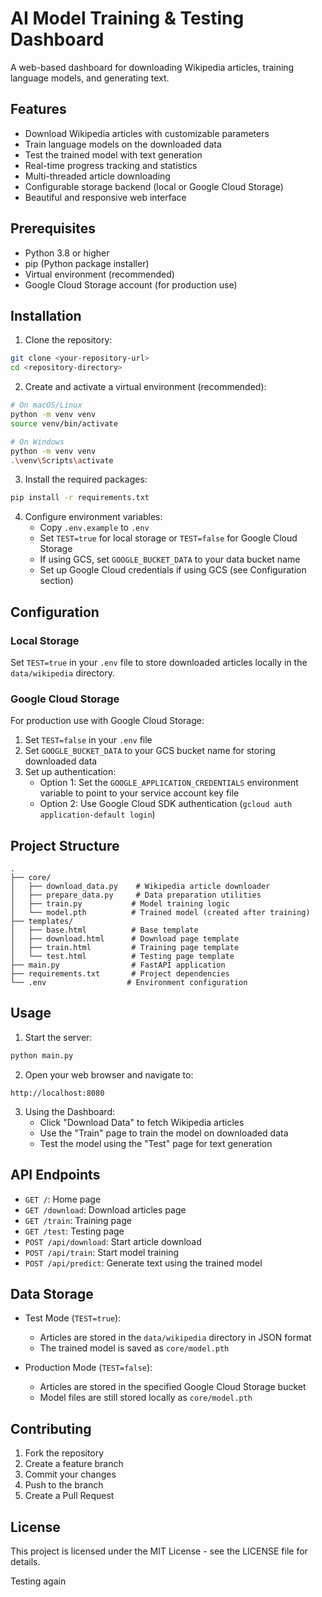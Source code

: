 # AI Model Training & Testing Dashboard

A web-based dashboard for downloading Wikipedia articles, training language models, and generating text.

## Features

- Download Wikipedia articles with customizable parameters
- Train language models on the downloaded data
- Test the trained model with text generation
- Real-time progress tracking and statistics
- Multi-threaded article downloading
- Configurable storage backend (local or Google Cloud Storage)
- Beautiful and responsive web interface

## Prerequisites

- Python 3.8 or higher
- pip (Python package installer)
- Virtual environment (recommended)
- Google Cloud Storage account (for production use)

## Installation

1. Clone the repository:
```bash
git clone <your-repository-url>
cd <repository-directory>
```

2. Create and activate a virtual environment (recommended):
```bash
# On macOS/Linux
python -m venv venv
source venv/bin/activate

# On Windows
python -m venv venv
.\venv\Scripts\activate
```

3. Install the required packages:
```bash
pip install -r requirements.txt
```

4. Configure environment variables:
   - Copy `.env.example` to `.env`
   - Set `TEST=true` for local storage or `TEST=false` for Google Cloud Storage
   - If using GCS, set `GOOGLE_BUCKET_DATA` to your data bucket name
   - Set up Google Cloud credentials if using GCS (see Configuration section)

## Configuration

### Local Storage
Set `TEST=true` in your `.env` file to store downloaded articles locally in the `data/wikipedia` directory.

### Google Cloud Storage
For production use with Google Cloud Storage:
1. Set `TEST=false` in your `.env` file
2. Set `GOOGLE_BUCKET_DATA` to your GCS bucket name for storing downloaded data
3. Set up authentication:
   - Option 1: Set the `GOOGLE_APPLICATION_CREDENTIALS` environment variable to point to your service account key file
   - Option 2: Use Google Cloud SDK authentication (`gcloud auth application-default login`)

## Project Structure

```
.
├── core/
│   ├── download_data.py    # Wikipedia article downloader
│   ├── prepare_data.py     # Data preparation utilities
│   ├── train.py           # Model training logic
│   └── model.pth          # Trained model (created after training)
├── templates/
│   ├── base.html          # Base template
│   ├── download.html      # Download page template
│   ├── train.html         # Training page template
│   └── test.html          # Testing page template
├── main.py                # FastAPI application
├── requirements.txt       # Project dependencies
└── .env                  # Environment configuration
```

## Usage

1. Start the server:
```bash
python main.py
```

2. Open your web browser and navigate to:
```
http://localhost:8080
```

3. Using the Dashboard:
   - Click "Download Data" to fetch Wikipedia articles
   - Use the "Train" page to train the model on downloaded data
   - Test the model using the "Test" page for text generation

## API Endpoints

- `GET /`: Home page
- `GET /download`: Download articles page
- `GET /train`: Training page
- `GET /test`: Testing page
- `POST /api/download`: Start article download
- `POST /api/train`: Start model training
- `POST /api/predict`: Generate text using the trained model

## Data Storage

- Test Mode (`TEST=true`):
  - Articles are stored in the `data/wikipedia` directory in JSON format
  - The trained model is saved as `core/model.pth`

- Production Mode (`TEST=false`):
  - Articles are stored in the specified Google Cloud Storage bucket
  - Model files are still stored locally as `core/model.pth`

## Contributing

1. Fork the repository
2. Create a feature branch
3. Commit your changes
4. Push to the branch
5. Create a Pull Request

## License

This project is licensed under the MIT License - see the LICENSE file for details. 

Testing again